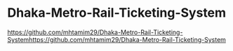 # Dhaka-Metro-Rail-Ticketing-System

https://github.com/mhtamim29/Dhaka-Metro-Rail-Ticketing-Systemhttps://github.com/mhtamim29/Dhaka-Metro-Rail-Ticketing-System

